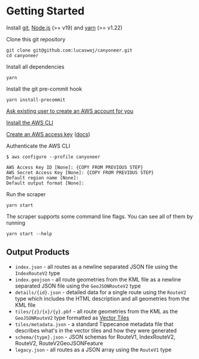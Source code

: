 # Getting Started

Install [git](https://git-scm.com), [Node.js](https://nodejs.org/en) (>= v19)
and [yarn](https://yarnpkg.com/) (>= v1.22)

Clone this git repository

```
git clone git@github.com:lucaswoj/canyoneer.git
cd canyoneer
```

Install all dependencies

```
yarn
```

Install the git pre-commit hook

```
yarn install-precommit
```

[Ask existing user to create an AWS account for you](https://us-east-1.console.aws.amazon.com/singlesignon/home?region=us-east-1&userCreationOrigin=IAM#!/instances/72232ee7076fe391/users)

[Install the AWS CLI](https://docs.aws.amazon.com/cli/latest/userguide/getting-started-install.html)

[Create an AWS access key](https://us-east-1.console.aws.amazon.com/iam/home#/security_credentials) ([docs](https://docs.aws.amazon.com/IAM/latest/UserGuide/id_credentials_access-keys.html#Using_CreateAccessKey))

Authenticate the AWS CLI

```
$ aws configure --profile canyoneer

AWS Access Key ID [None]: {COPY FROM PREVIOUS STEP}
AWS Secret Access Key [None]: {COPY FROM PREVIOUS STEP}
Default region name [None]:
Default output format [None]:
```

Run the scraper

```
yarn start
```

The scraper supports some command line flags. You can see all of them by running

```
yarn start --help
```

## Output Products

- `index.json` - all routes as a newline separated JSON file using the `IndexRouteV2` type
- `index.geojson` - all route geometries from the KML file as a newline separated JSON file using the `GeoJSONRouteV2` type
- `details/{id}.json` - detailed data for a single route using the `RouteV2` type which includes the HTML description and all geometries from the KML file
- `tiles/{z}/{x}/{y}.pbf` - all route geometries from the KML as the `GeoJSONRouteV2` type formatted as [Vector Tiles](https://github.com/mapbox/vector-tile-spec/)
- `tiles/metadata.json` - a standard Tippecanoe metadata file that describes what's in the vector tiles and how they were generated
- `schema/{type}.json` - JSON schemas for RouteV1, IndexRouteV2, RouteV2, RouteV2GeoJSONFeature
- `legacy.json` - all routes as a JSON array using the `RouteV1` type
